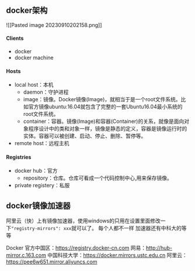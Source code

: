 ## docker架构
![[Pasted image 20230910202158.png]]
#### Clients
- docker
- docker machine
#### Hosts
- local host：本机
	- daemon：守护进程
	- image：镜像。Docker镜像(Image)，就相当于是一个root文件系统。比如官方镜像ubuntu:16.04就包含了完整的一套Ubuntu16.04最小系统的root文件系统。
	- container：容器。镜像(Image)和容器(Container)的关系，就像是面向对象程序设计中的类和对象一样，镜像是静态的定义，容器是镜像运行时的实体。容器可以被创建、启动、停止、删除、暂停等。
- remote host：远程主机
#### Registries
- docker hub：官方
	- repository：仓库。仓库可看成一个代码控制中心,用来保存镜像。
- private registery：私服
## docker镜像加速器
阿里云（快）上有镜像加速器，使用windows的只用在设置里面修改一下`"registry-mirrors": xxx`就可以了。
每个人都不一样
加速器还有中科大的等等

Docker 官方中国区：https://registry.docker-cn.com
网易：http://hub-mirror.c.163.com
中国科技大学：https://docker.mirrors.ustc.edu.cn
阿里云：https://pee6w651.mirror.aliyuncs.com
